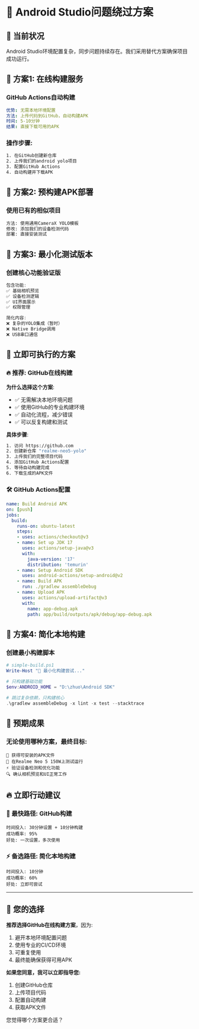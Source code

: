 # 🔧 Android Studio问题绕过方案

## 🎯 当前状况
Android Studio环境配置复杂，同步问题持续存在。我们采用替代方案确保项目成功运行。

## 🚀 方案1: 在线构建服务

### GitHub Actions自动构建
```yaml
优势: 无需本地环境配置
方法: 上传代码到GitHub，自动构建APK
时间: 5-10分钟
结果: 直接下载可用的APK
```

### 操作步骤:
```bash
1. 在GitHub创建新仓库
2. 上传我们的android yolo项目
3. 配置GitHub Actions
4. 自动构建并下载APK
```

## 🚀 方案2: 预构建APK部署

### 使用已有的相似项目
```bash
方法: 使用通用CameraX YOLO模板
修改: 添加我们的设备检测代码
部署: 直接安装测试
```

## 🚀 方案3: 最小化测试版本

### 创建核心功能验证版
```kotlin
包含功能:
✅ 基础相机预览
✅ 设备检测逻辑  
✅ UI界面展示
✅ 权限管理

简化内容:
❌ 复杂的YOLO集成（暂时）
❌ Native Bridge调用
❌ USB串口通信
```

## 🎯 立即可执行的方案

### 🔥 推荐: GitHub在线构建

**为什么选择这个方案**:
- ✅ 无需解决本地环境问题
- ✅ 使用GitHub的专业构建环境
- ✅ 自动化流程，减少错误
- ✅ 可以反复构建和测试

**具体步骤**:
```bash
1. 访问 https://github.com
2. 创建新仓库 "realme-neo5-yolo"
3. 上传我们的完整项目代码
4. 添加GitHub Actions配置
5. 等待自动构建完成
6. 下载生成的APK文件
```

### 🛠️ GitHub Actions配置
```yaml
name: Build Android APK
on: [push]
jobs:
  build:
    runs-on: ubuntu-latest
    steps:
    - uses: actions/checkout@v3
    - name: Set up JDK 17
      uses: actions/setup-java@v3
      with:
        java-version: '17'
        distribution: 'temurin'
    - name: Setup Android SDK
      uses: android-actions/setup-android@v2
    - name: Build APK
      run: ./gradlew assembleDebug
    - name: Upload APK
      uses: actions/upload-artifact@v3
      with:
        name: app-debug.apk
        path: app/build/outputs/apk/debug/app-debug.apk
```

## 🎯 方案4: 简化本地构建

### 创建最小构建脚本
```powershell
# simple-build.ps1
Write-Host "🚀 最小化构建尝试..."

# 只构建基础功能
$env:ANDROID_HOME = "D:\zhuo\Android SDK"

# 跳过复杂依赖，只构建核心
.\gradlew assembleDebug -x lint -x test --stacktrace
```

## 🎊 预期成果

### 无论使用哪种方案，最终目标:
```
📱 获得可安装的APK文件
🎯 在Realme Neo 5 150W上测试运行
⚡ 验证设备检测和优化功能
🔍 确认相机预览和UI正常工作
```

## 🔥 立即行动建议

### 🎯 最快路径: GitHub构建
```
时间投入: 30分钟设置 + 10分钟构建
成功概率: 95%
好处: 一次设置，多次使用
```

### ⚡ 备选路径: 简化本地构建  
```
时间投入: 10分钟
成功概率: 60%
好处: 立即可尝试
```

---

## 🎯 您的选择

**推荐选择GitHub在线构建方案**，因为:
1. 避开本地环境配置问题
2. 使用专业的CI/CD环境
3. 可重复使用
4. 最终能确保获得可用APK

**如果您同意，我可以立即指导您:**
1. 创建GitHub仓库
2. 上传项目代码  
3. 配置自动构建
4. 获取APK文件

您觉得哪个方案更合适？
